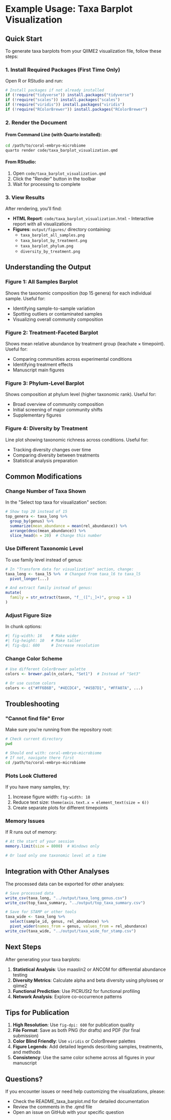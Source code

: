 # Example Usage: Taxa Barplot Visualization

## Quick Start

To generate taxa barplots from your QIIME2 visualization file, follow these steps:

### 1. Install Required Packages (First Time Only)

Open R or RStudio and run:

```r
# Install packages if not already installed
if (!require("tidyverse")) install.packages("tidyverse")
if (!require("scales")) install.packages("scales")
if (!require("viridis")) install.packages("viridis")
if (!require("RColorBrewer")) install.packages("RColorBrewer")
```

### 2. Render the Document

#### From Command Line (with Quarto installed):

```bash
cd /path/to/coral-embryo-microbiome
quarto render code/taxa_barplot_visualization.qmd
```

#### From RStudio:

1. Open `code/taxa_barplot_visualization.qmd`
2. Click the "Render" button in the toolbar
3. Wait for processing to complete

### 3. View Results

After rendering, you'll find:

- **HTML Report**: `code/taxa_barplot_visualization.html` - Interactive report with all visualizations
- **Figures**: `output/figures/` directory containing:
  - `taxa_barplot_all_samples.png`
  - `taxa_barplot_by_treatment.png`
  - `taxa_barplot_phylum.png`
  - `diversity_by_treatment.png`

## Understanding the Output

### Figure 1: All Samples Barplot
Shows the taxonomic composition (top 15 genera) for each individual sample. Useful for:
- Identifying sample-to-sample variation
- Spotting outliers or contaminated samples
- Visualizing overall community composition

### Figure 2: Treatment-Faceted Barplot
Shows mean relative abundance by treatment group (leachate × timepoint). Useful for:
- Comparing communities across experimental conditions
- Identifying treatment effects
- Manuscript main figures

### Figure 3: Phylum-Level Barplot
Shows composition at phylum level (higher taxonomic rank). Useful for:
- Broad overview of community composition
- Initial screening of major community shifts
- Supplementary figures

### Figure 4: Diversity by Treatment
Line plot showing taxonomic richness across conditions. Useful for:
- Tracking diversity changes over time
- Comparing diversity between treatments
- Statistical analysis preparation

## Common Modifications

### Change Number of Taxa Shown

In the "Select top taxa for visualization" section:

```r
# Show top 20 instead of 15
top_genera <- taxa_long %>%
  group_by(genus) %>%
  summarize(mean_abundance = mean(rel_abundance)) %>%
  arrange(desc(mean_abundance)) %>%
  slice_head(n = 20)  # Change this number
```

### Use Different Taxonomic Level

To use family level instead of genus:

```r
# In "Transform data for visualization" section, change:
taxa_long <- taxa_l5 %>%  # Changed from taxa_l6 to taxa_l5
  pivot_longer(...)

# And extract family instead of genus:
mutate(
  family = str_extract(taxon, "f__([^;_]+)", group = 1)
)
```

### Adjust Figure Size

In chunk options:

```r
#| fig-width: 16    # Make wider
#| fig-height: 10   # Make taller
#| fig-dpi: 600     # Increase resolution
```

### Change Color Scheme

```r
# Use different ColorBrewer palette
colors <- brewer.pal(n_colors, "Set1")  # Instead of "Set3"

# Or use custom colors
colors <- c("#FF6B6B", "#4ECDC4", "#45B7D1", "#FFA07A", ...)
```

## Troubleshooting

### "Cannot find file" Error

Make sure you're running from the repository root:

```bash
# Check current directory
pwd

# Should end with: coral-embryo-microbiome
# If not, navigate there first
cd /path/to/coral-embryo-microbiome
```

### Plots Look Cluttered

If you have many samples, try:

1. Increase figure width: `fig-width: 18`
2. Reduce text size: `theme(axis.text.x = element_text(size = 6))`
3. Create separate plots for different timepoints

### Memory Issues

If R runs out of memory:

```r
# At the start of your session
memory.limit(size = 8000)  # Windows only

# Or load only one taxonomic level at a time
```

## Integration with Other Analyses

The processed data can be exported for other analyses:

```r
# Save processed data
write_csv(taxa_long, "../output/taxa_long_genus.csv")
write_csv(top_taxa_summary, "../output/top_taxa_summary.csv")

# Save for STAMP or other tools
taxa_wide <- taxa_long %>%
  select(sample_id, genus, rel_abundance) %>%
  pivot_wider(names_from = genus, values_from = rel_abundance)
write_csv(taxa_wide, "../output/taxa_wide_for_stamp.csv")
```

## Next Steps

After generating your taxa barplots:

1. **Statistical Analysis**: Use maaslin2 or ANCOM for differential abundance testing
2. **Diversity Metrics**: Calculate alpha and beta diversity using phyloseq or qiime2
3. **Functional Prediction**: Use PICRUSt2 for functional profiling
4. **Network Analysis**: Explore co-occurrence patterns

## Tips for Publication

1. **High Resolution**: Use `fig-dpi: 600` for publication quality
2. **File Format**: Save as both PNG (for drafts) and PDF (for final submission)
3. **Color Blind Friendly**: Use `viridis` or ColorBrewer palettes
4. **Figure Legends**: Add detailed legends describing samples, treatments, and methods
5. **Consistency**: Use the same color scheme across all figures in your manuscript

## Questions?

If you encounter issues or need help customizing the visualizations, please:
- Check the README_taxa_barplot.md for detailed documentation
- Review the comments in the .qmd file
- Open an issue on GitHub with your specific question
